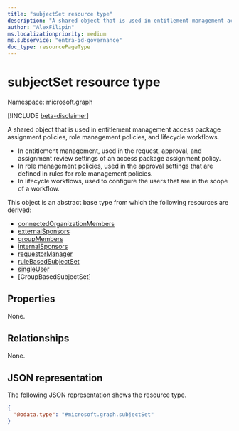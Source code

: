 ```yaml
---
title: "subjectSet resource type"
description: "A shared object that is used in entitlement management access package assignment policies, role management policies, and lifecycle workflows."
author: "AlexFilipin"
ms.localizationpriority: medium
ms.subservice: "entra-id-governance"
doc_type: resourcePageType
---
```


# subjectSet resource type

Namespace: microsoft.graph

[!INCLUDE [beta-disclaimer](../../includes/beta-disclaimer.md)]

A shared object that is used in entitlement management access package assignment policies, role management policies, and lifecycle workflows.

+ In entitlement management, used in the request, approval, and assignment review settings of an access package assignment policy.
+ In role management policies, used in the approval settings that are defined in rules for role management policies.
+ In lifecycle workflows, used to configure the users that are in the scope of a workflow.

This object is an abstract base type from which the following resources are derived:
+ [connectedOrganizationMembers](connectedorganizationmembers.md)
+ [externalSponsors](externalsponsors.md)
+ [groupMembers](groupmembers.md)
+ [internalSponsors](internalsponsors.md)
+ [requestorManager](requestormanager.md)
+ [ruleBasedSubjectSet](../resources/identitygovernance-ruleBasedSubjectSet.md)
+ [singleUser](singleuser.md)
+ [GroupBasedSubjectSet]

## Properties

None.

## Relationships

None.

## JSON representation

The following JSON representation shows the resource type.
<!-- {
  "blockType": "resource",
  "@odata.type": "microsoft.graph.subjectSet"
}
-->
``` json
{
  "@odata.type": "#microsoft.graph.subjectSet"
}
```
